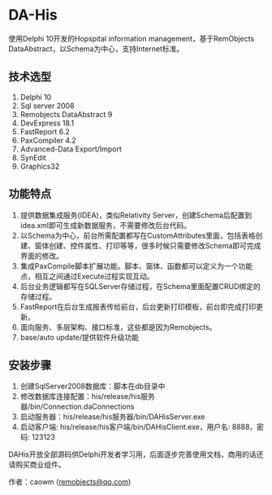 # DA-His
使用Delphi 10开发的Hopspital information management，基于RemObjects DataAbstract，以Schema为中心，支持Internet标准。

## 技术选型
1. Delphi 10
2. Sql server 2008
3. Remobjects DataAbstract 9
4. DevExpress 18.1
5. FastReport 6.2
6. PaxCompiler 4.2
7. Advanced-Data Export/Import
8. SynEdit
9. Graphics32

## 功能特点
1. 提供数据集成服务(IDEA)，类似Relativity Server，创建Schema后配置到idea.xml即可生成新数据服务，不需要修改后台代码。
2. 以Schema为中心，前台所需配置都写在CustomAttributes里面，包括表格创建、窗体创建、控件属性、打印等等，很多时候只需要修改Schema即可完成界面的修改。
3. 集成PaxCompile脚本扩展功能。脚本、窗体、函数都可以定义为一个功能点，相互之间通过Execute过程实现互动。
4. 后台业务逻辑都写在SQLServer存储过程，在Schema里面配置CRUD绑定的存储过程。
5. FastReport在后台生成报表传给前台，后台更新打印模板，前台即完成打印更新。
6. 面向服务、多层架构、接口标准，这些都是因为Remobjects。
7. base/auto update/提供软件升级功能

## 安装步骤
1. 创建SqlServer2008数据库：脚本在db目录中
2. 修改数据库连接配置：his/release/his服务器/bin/Connection.daConnections
3. 启动服务器：his/release/his服务器/bin/DAHisServer.exe
4. 启动客户端: his/release/his客户端/bin/DAHisClient.exe，用户名: 8888，密码: 123123

DAHis开放全部源码供Delphi开发者学习用，后面逐步完善使用文档，商用的话还请购买商业组件。

作者：caowm (remobjects@qq.com)



